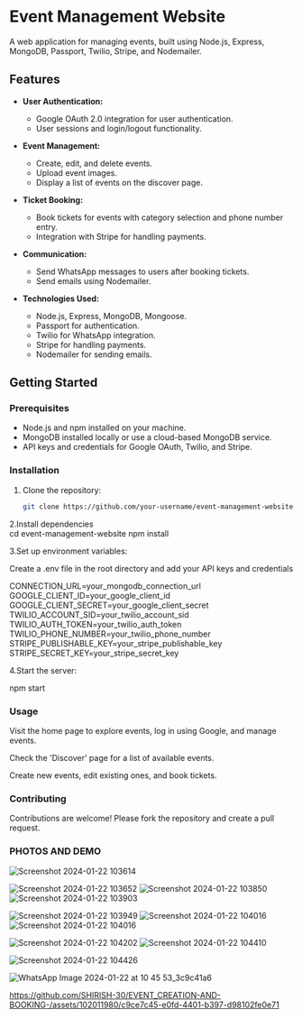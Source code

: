 # Event Management Website

A web application for managing events, built using Node.js, Express, MongoDB, Passport, Twilio, Stripe, and Nodemailer.

## Features

- **User Authentication:**
  - Google OAuth 2.0 integration for user authentication.
  - User sessions and login/logout functionality.

- **Event Management:**
  - Create, edit, and delete events.
  - Upload event images.
  - Display a list of events on the discover page.

- **Ticket Booking:**
  - Book tickets for events with category selection and phone number entry.
  - Integration with Stripe for handling payments.

- **Communication:**
  - Send WhatsApp messages to users after booking tickets.
  - Send emails using Nodemailer.

- **Technologies Used:**
  - Node.js, Express, MongoDB, Mongoose.
  - Passport for authentication.
  - Twilio for WhatsApp integration.
  - Stripe for handling payments.
  - Nodemailer for sending emails.

## Getting Started

### Prerequisites

- Node.js and npm installed on your machine.
- MongoDB installed locally or use a cloud-based MongoDB service.
- API keys and credentials for Google OAuth, Twilio, and Stripe.

### Installation

1. Clone the repository:

   ```bash
   git clone https://github.com/your-username/event-management-website.git
2.Install dependencies   
cd event-management-website
npm install

3.Set up environment variables:

Create a .env file in the root directory and add your API keys and credentials

CONNECTION_URL=your_mongodb_connection_url
GOOGLE_CLIENT_ID=your_google_client_id
GOOGLE_CLIENT_SECRET=your_google_client_secret
TWILIO_ACCOUNT_SID=your_twilio_account_sid
TWILIO_AUTH_TOKEN=your_twilio_auth_token
TWILIO_PHONE_NUMBER=your_twilio_phone_number
STRIPE_PUBLISHABLE_KEY=your_stripe_publishable_key
STRIPE_SECRET_KEY=your_stripe_secret_key

4.Start the server:

npm start


### Usage
Visit the home page to explore events, log in using Google, and manage events.

Check the 'Discover' page for a list of available events.

Create new events, edit existing ones, and book tickets.

### Contributing
Contributions are welcome! Please fork the repository and create a pull request.

### PHOTOS AND DEMO

![Screenshot 2024-01-22 103614](https://github.com/SHIRISH-30/EVENT_CREATION-AND-BOOKING-/assets/102011980/855c0813-8ca6-4fc0-bdca-55e23074a5dd)


![Screenshot 2024-01-22 103652](https://github.com/SHIRISH-30/EVENT_CREATION-AND-BOOKING-/assets/102011980/47e45991-affd-44e7-8a1a-b3f63cd0805f)
![Screenshot 2024-01-22 103850](https://github.com/SHIRISH-30/EVENT_CREATION-AND-BOOKING-/assets/102011980/b8fbce42-ba31-4636-bdbc-2d3925d24a4d)
![Screenshot 2024-01-22 103903](https://github.com/SHIRISH-30/EVENT_CREATION-AND-BOOKING-/assets/102011980/b87487f7-9988-4aba-9990-66c4c2330779)

![Screenshot 2024-01-22 103949](https://github.com/SHIRISH-30/EVENT_CREATION-AND-BOOKING-/assets/102011980/02161615-ef46-4530-a96c-a886e214a713)
![Screenshot 2024-01-22 104016](https://github.com/SHIRISH-30/EVENT_CREATION-AND-BOOKING-/assets/102011980/445f0a87-dc29-42d2-a446-13de0fcfe221)
![Screenshot 2024-01-22 104016](https://github.com/SHIRISH-30/EVENT_CREATION-AND-BOOKING-/assets/102011980/7d5ecdb9-2172-4098-878c-c8de90f5262e)

![Screenshot 2024-01-22 104202](https://github.com/SHIRISH-30/EVENT_CREATION-AND-BOOKING-/assets/102011980/4b056e35-5d8a-4964-9c3f-2da0392ceb7a)
![Screenshot 2024-01-22 104410](https://github.com/SHIRISH-30/EVENT_CREATION-AND-BOOKING-/assets/102011980/e063e1f4-85ef-46e0-b253-4f08c8a9d917)

![Screenshot 2024-01-22 104426](https://github.com/SHIRISH-30/EVENT_CREATION-AND-BOOKING-/assets/102011980/f4b914d6-1946-4be7-be64-1a80e1bc5a06)

![WhatsApp Image 2024-01-22 at 10 45 53_3c9c41a6](https://github.com/SHIRISH-30/EVENT_CREATION-AND-BOOKING-/assets/102011980/32c6e9d4-cf51-4c93-ba87-a6a7e7d926a7)



https://github.com/SHIRISH-30/EVENT_CREATION-AND-BOOKING-/assets/102011980/c9ce7c45-e0fd-4401-b397-d98102fe0e71

